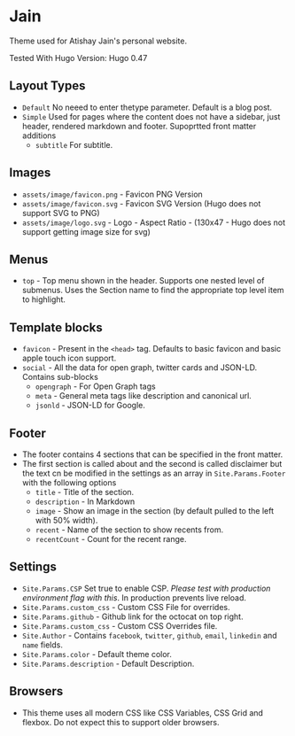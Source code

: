 Jain
=====

Theme used for Atishay Jain's personal website.

Tested With Hugo Version: Hugo 0.47

## Layout Types
* `Default` No neeed to enter thetype parameter. Default is a blog post.
* `Simple` Used for pages where the content does not have a sidebar, just header, rendered markdown and footer. Supoprtted front matter additions
    * `subtitle` For subtitle.

## Images
* `assets/image/favicon.png` - Favicon PNG Version
* `assets/image/favicon.svg` - Favicon SVG Version (Hugo does not support SVG to PNG)
* `assets/image/logo.svg` - Logo - Aspect Ratio - (130x47 - Hugo does not support getting image size for svg)

## Menus
* `top` - Top menu shown in the header. Supports one nested level of submenus. Uses the Section name to find the appropriate top level item to highlight.

## Template blocks
* `favicon` - Present in the `<head>` tag. Defaults to basic favicon and basic apple touch icon support.
* `social` - All the data for open graph, twitter cards and JSON-LD. Contains sub-blocks
    * `opengraph` - For Open Graph tags
    * `meta` - General meta tags like description and canonical url.
    * `jsonld` - JSON-LD for Google.

## Footer

* The footer contains 4 sections that can be specified in the front matter.
* The first section is called about and the second is called disclaimer but the text cn be modified in the settings as an array in `Site.Params.Footer` with the following options
    * `title` - Title of the section.
    * `description` - In Markdown
    * `image` - Show an image in the section (by default pulled to the left with 50% width).
    * `recent` - Name of the section to show recents from.
    * `recentCount` - Count for the recent range.


## Settings
* `Site.Params.CSP` Set true to enable CSP. *Please test with production environment flag with this*. In production prevents live reload.
* `Site.Params.custom_css` - Custom CSS File for overrides.
* `Site.Params.github` - Github link for the octocat on top right.
* `Site.Params.custom_css` - Custom CSS Overrides file.
* `Site.Author` - Contains `facebook`, `twitter`, `github`, `email`,  `linkedin` and `name` fields.
* `Site.Params.color` - Default theme color.
* `Site.Params.description` - Default Description.

## Browsers

* This theme uses all modern CSS like CSS Variables, CSS Grid and flexbox. Do not expect this to support older browsers.
